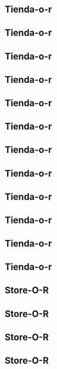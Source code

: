 # Tienda-o-r
# Tienda-o-r
# Tienda-o-r
# Tienda-o-r
# Tienda-o-r
# Tienda-o-r
# Tienda-o-r
# Tienda-o-r
# Tienda-o-r
# Tienda-o-r
# Tienda-o-r
# Tienda-o-r
# Store-O-R
# Store-O-R
# Store-O-R
# Store-O-R
